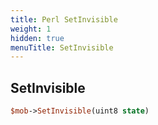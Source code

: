 ```yaml
---
title: Perl SetInvisible
weight: 1
hidden: true
menuTitle: SetInvisible
---
```

## SetInvisible
```perl
$mob->SetInvisible(uint8 state)
```